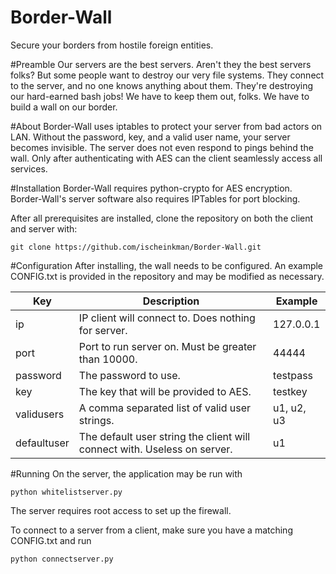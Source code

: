 # Border-Wall
Secure your borders from hostile foreign entities.

#Preamble
Our servers are the best servers. Aren't they the best servers folks? But some people want to destroy our very file systems. 
They connect to the server, and no one knows anything about them. They're destroying our hard-earned bash jobs! We have to
keep them out, folks. We have to build a wall on our border.

#About
Border-Wall uses iptables to protect your server from bad actors on LAN. Without the password, key, and a valid user name,
your server becomes invisible. The server does not even respond to pings behind the wall. Only after authenticating with AES
can the client seamlessly access all services.

#Installation
Border-Wall requires python-crypto for AES encryption. Border-Wall's server software also requires IPTables for port blocking.

After all prerequisites are installed, clone the repository on both the client and server with:
```
git clone https://github.com/ischeinkman/Border-Wall.git
```

#Configuration
After installing, the wall needs to be configured. An example CONFIG.txt is provided in the repository and may be modified
as necessary. 

| Key | Description | Example |
|-----|-------------|---------|
|ip   | IP client will connect to. Does nothing for server. | 127.0.0.1 |
|port | Port to run server on. Must be greater than 10000.| 44444 |
|password | The password to use. | testpass |
|key | The key that will be provided to AES. | testkey |
|validusers| A comma separated list of valid user strings. | u1, u2, u3 |
|defaultuser | The default user string the client will connect with. Useless on server. | u1 |

#Running
On the server, the application may be run with 
```
python whitelistserver.py
```
The server requires root access to set up the firewall.

To connect to a server from a client, make sure you have a matching CONFIG.txt and run
```
python connectserver.py
```
